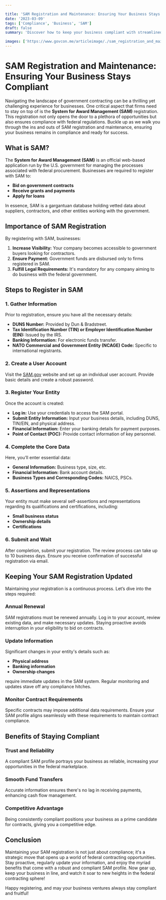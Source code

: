 ```yaml
---

title: 'SAM Registration and Maintenance: Ensuring Your Business Stays Compliant'
date: '2023-03-09'
tags: ['Compliance', 'Business', 'SAM']
draft: false
summary: 'Discover how to keep your business compliant with streamlined SAM Registration and ongoing maintenance.'

images: ['https://www.govcon.me/articleimage/./sam_registration_and_maintenance_ensuring_your_business_stays_compliant.webp']
---
```


# SAM Registration and Maintenance: Ensuring Your Business Stays Compliant

Navigating the landscape of government contracting can be a thrilling yet challenging experience for businesses. One critical aspect that firms need to stay on top of is the **System for Award Management (SAM)** registration. This registration not only opens the door to a plethora of opportunities but also ensures compliance with federal regulations. Buckle up as we walk you through the ins and outs of SAM registration and maintenance, ensuring your business remains in compliance and ready for success.

## What is SAM?

The **System for Award Management (SAM)** is an official web-based application run by the U.S. government for managing the processes associated with federal procurement. Businesses are required to register with SAM to:

- **Bid on government contracts**
- **Receive grants and payments**
- **Apply for loans**

In essence, SAM is a gargantuan database holding vetted data about suppliers, contractors, and other entities working with the government.

## Importance of SAM Registration

By registering with SAM, businesses:

1. **Increase Visibility:** Your company becomes accessible to government buyers looking for contractors.
2. **Ensure Payment:** Government funds are disbursed only to firms registered in SAM.
3. **Fulfill Legal Requirements:** It's mandatory for any company aiming to do business with the federal government.

## Steps to Register in SAM

### 1. Gather Information

Prior to registration, ensure you have all the necessary details:

- **DUNS Number:** Provided by Dun & Bradstreet.
- **Tax Identification Number (TIN) or Employer Identification Number (EIN):** Issued by the IRS.
- **Banking Information:** For electronic funds transfer.
- **NATO Commercial and Government Entity (NCAGE) Code:** Specific to international registrants.

### 2. Create a User Account

Visit the [SAM.gov](https://sam.gov) website and set up an individual user account. Provide basic details and create a robust password.

### 3. Register Your Entity

Once the account is created:

- **Log in:** Use your credentials to access the SAM portal.
- **Submit Entity Information:** Input your business details, including DUNS, TIN/EIN, and physical address.
- **Financial Information:** Enter your banking details for payment purposes.
- **Point of Contact (POC):** Provide contact information of key personnel.

### 4. Complete the Core Data

Here, you’ll enter essential data:

- **General Information:** Business type, size, etc.
- **Financial Information:** Bank account details.
- **Business Types and Corresponding Codes:** NAICS, PSCs.

### 5. Assertions and Representations

Your entity must make several self-assertions and representations regarding its qualifications and certifications, including:

- **Small business status**
- **Ownership details**
- **Certifications**

### 6. Submit and Wait

After completion, submit your registration. The review process can take up to 10 business days. Ensure you receive confirmation of successful registration via email.

## Keeping Your SAM Registration Updated

Maintaining your registration is a continuous process. Let’s dive into the steps required:

### Annual Renewal

SAM registrations must be renewed annually. Log in to your account, review existing data, and make necessary updates. Staying proactive avoids interruption in your eligibility to bid on contracts.

### Update Information

Significant changes in your entity's details such as:

- **Physical address**
- **Banking information**
- **Ownership changes**

require immediate updates in the SAM system. Regular monitoring and updates stave off any compliance hitches.

### Monitor Contract Requirements

Specific contracts may impose additional data requirements. Ensure your SAM profile aligns seamlessly with these requirements to maintain contract compliance.

## Benefits of Staying Compliant

### Trust and Reliability

A compliant SAM profile portrays your business as reliable, increasing your opportunities in the federal marketplace.

### Smooth Fund Transfers

Accurate information ensures there's no lag in receiving payments, enhancing cash flow management.

### Competitive Advantage

Being consistently compliant positions your business as a prime candidate for contracts, giving you a competitive edge.

## Conclusion

Maintaining your SAM registration is not just about compliance; it's a strategic move that opens up a world of federal contracting opportunities. Stay proactive, regularly update your information, and enjoy the myriad benefits that come with a robust and compliant SAM profile. Now gear up, keep your business in line, and watch it soar to new heights in the federal contracting sphere!

Happy registering, and may your business ventures always stay compliant and fruitful!
